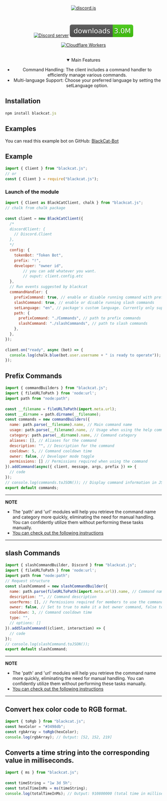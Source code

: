 <div align="center">
	<br />
	<p>
		<a href="https://discord.js.org"><img src="https://discord.js.org/static/logo.svg" width="546" alt="discord.js" /></a>
	</p>
	<br />
	<p>
		<a href="https://discord.com/invite/tSTY36dPWa"><img src="https://img.shields.io/discord/222078108977594368?color=5865F2&logo=discord&logoColor=white" alt="Discord server" /></a>
		<a href="https://www.npmjs.com/package/blackcat-djs"><img src="https://raw.githubusercontent.com/VinhBot/BlackCat-DJS/45b90ba964b8a6468d4001f10fa4fe776ca549fd/assets/logoDownload.svg" alt="npm downloads" /></a>
	</p>
	<p>
		<a href="https://blackcat-profile.vercel.app/"><img src="https://cdn.discordapp.com/attachments/1092880002695036950/1157163138228174898/f49e344952ef03656682df9af7d7e65a.jpg?ex=65729327&is=65601e27&hm=910512a26e1b9cecfe323f1f2a869c85c5e111a16474bc6278b1b71e8468a9de&" alt="Cloudflare Workers" height="44" /></a>
	</p>
  <br/>
	<details open>
    <summary>Main Features</summary>
    <ul>
        <li>Command Handling: The client includes a command handler to efficiently manage various commands.</li>
        <li>Multi-language Support: Choose your preferred language by setting the setLanguage option.</li>
    </ul>
  </details>
</div>

## Installation 
```js
npm install blackcat.js
```

## Examples

You can read this example bot on GitHub: [BlackCat-Bot](https://github.com/VinhBot/BlackCat-DJS/blob/main/test/index.js)


## Example 
```js
import { Client } from "blackcat.js";
// or
const { Client } = require("blackcat.js");
```

### Launch of the module
```js
import { Client as BlackCatClient, chalk } from "blackcat.js";
// chalk from chalk package

const client = new BlackCatClient({
  /* 
  discordClient: {
    // Discord.Client
  }, 
  */
  config: {
    tokenBot: "Token Bot",
    prefix: "!",
    developer: "owner id",
		// you can add whatever you want. 
		// ouput: client.config.etc
  },
  // Run events suggested by blackcat
  commandHandler: {
    prefixCommand: true, // enable or disable running command with prefix
    slashCommand: true, // enable or disable running slash commands
    setLanguage: "en", // package's custom language. Currently only supports 2 languages: vi: Vietnamese and en: English
    path: {
      prefixCommand: "./Commands", // path to prefix commands
      slashCommand: "./slashCommands", // path to slash commands
    },
  },
});

client.on("ready", async (bot) => {
  console.log(chalk.blue(bot.user.username + " is ready to operate"));
});
```

## Prefix Commands
```js
import { commandBuilders } from "blackcat.js";
import { fileURLToPath } from 'node:url';
import path from "node:path";

const __filename = fileURLToPath(import.meta.url);
const __dirname = path.dirname(__filename);
const commands = new commandBuilders({
  name: path.parse(__filename).name, // Main command name
  usage: path.parse(__filename).name, // Usage when using the help command
  category: path.parse(__dirname).name, // Command category
  aliases: [], // Aliases for the command
  description: "", // Description for the command
  cooldown: 5, // Command cooldown time
  owner: false, // Developer mode toggle
  permissions: [] // Permissions required when using the command
}).addCommand(async({ client, message, args, prefix }) => {
  // code
});
// console.log(commands.toJSON()); // Display command information in JSON format
export default commands;
```
---
**NOTE**
- The 'path' and 'url' modules will help you retrieve the command name and category more quickly, eliminating the need for manual handling. You can confidently utilize them without performing these tasks manually.
- [You can check out the following instructions](https://github.com/VinhBot/BlackCat-DJS/blob/main/test/Commands/Utility/ping.js)
---

## slash Commands
```js
import { slashCommandBuilder, Discord } from "blackcat.js";
import { fileURLToPath } from 'node:url';
import path from "node:path";
// Request structure
const slashCommand = new slashCommandBuilder({
  name: path.parse(fileURLToPath(import.meta.url)).name, // Command name, can be in uppercase or lowercase as desired
  description: "", // Command description
  userPerms: [], // Permissions required for members to use the command
  owner: false, // Set to true to make it a bot owner command, false to disable
  cooldown: 3, // Command cooldown time
  type: "",
  // options: []
}).addSlashCommand((client, interaction) => {
  // code
});
// console.log(slashCommand.toJSON());
export default slashCommand;

```
---
**NOTE**
- The 'path' and 'url' modules will help you retrieve the command name more quickly, eliminating the need for manual handling. You can confidently utilize them without performing these tasks manually.
- [You can check out the following instructions](https://github.com/VinhBot/BlackCat-DJS/blob/main/test/slashCommands/Utility/ping.js)
---

## Convert hex color code to RGB format.
```js
import { toRgb } from "blackcat.js";
const hexColor = "#3498db";
const rgbArray = toRgb(hexColor);
console.log(rgbArray); // Output: [52, 152, 219]
```

## Converts a time string into the corresponding value in milliseconds.
```js
import { ms } from "blackcat.js";

const timeString = "1w 3d 5h";
const totalTimeInMs = ms(timeString);
console.log(totalTimeInMs); // Output: 910800000 (total time in milliseconds)
```
